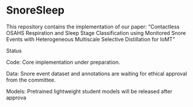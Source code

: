 # SnoreSleep

This repository contains the implementation of our paper:
“Contactless OSAHS Respiration and Sleep Stage Classification using Monitored Snore Events with Heterogeneous Multiscale Selective Distillation for IoMT”

Status

Code: Core implementation under preparation.

Data: Snore event dataset and annotations are waiting for ethical approval from the committee.

Models: Pretrained lightweight student models will be released after approva
